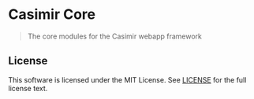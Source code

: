 # Casimir Core

> The core modules for the Casimir webapp framework

## License

This software is licensed under the MIT License.
See [LICENSE](LICENSE) for the full license text.
